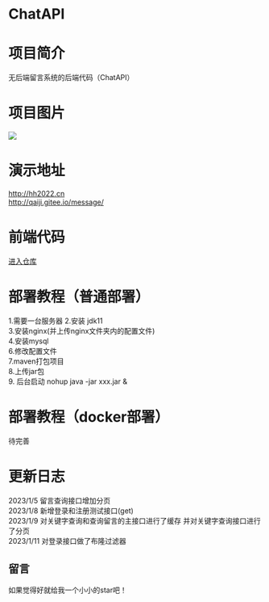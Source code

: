 # ChatAPI


# 项目简介
无后端留言系统的后端代码（ChatAPI）



# 项目图片
![](https://pic.imgdb.cn/item/63b51ad1be43e0d30ebaf994.png)

# 演示地址
http://hh2022.cn \
http://qaiji.gitee.io/message/

# 前端代码
<a href="https://gitee.com/qAiJi/message">进入仓库</a>

# 部署教程（普通部署）
1.需要一台服务器
2.安装 jdk11 \
3.安装nginx(并上传nginx文件夹内的配置文件) \
4.安装mysql \
6.修改配置文件 \
7.maven打包项目 \
8.上传jar包 \
9. 后台启动 nohup java -jar xxx.jar &
# 部署教程（docker部署）
待完善

# 更新日志
2023/1/5 留言查询接口增加分页 \
2023/1/8 新增登录和注册测试接口(get) \
2023/1/9 对关键字查询和查询留言的主接口进行了缓存 并对关键字查询接口进行了分页 \
2023/1/11 对登录接口做了布隆过滤器

## 留言
如果觉得好就给我一个小小的star吧！


